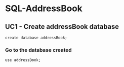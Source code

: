 # SQL-AddressBook 
## UC1 - Create addressBook database 
```create database addressBook;```

### Go to the database created
```use addressBook;```
